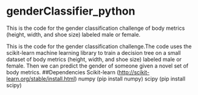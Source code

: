 # genderClassifier_python
This is the code for the gender classification challenge of body metrics (height, width, and shoe size) labeled male or female.

This is the code for the gender classification challenge.The code uses the scikit-learn machine learning library to train a decision tree on a small dataset of body metrics (height, width, and shoe size) labeled male or female. Then we can predict the gender of someone given a novel set of body metrics.
##Dependencies
Scikit-learn (http://scikit-learn.org/stable/install.html)
numpy (pip install numpy)
scipy (pip install scipy)

